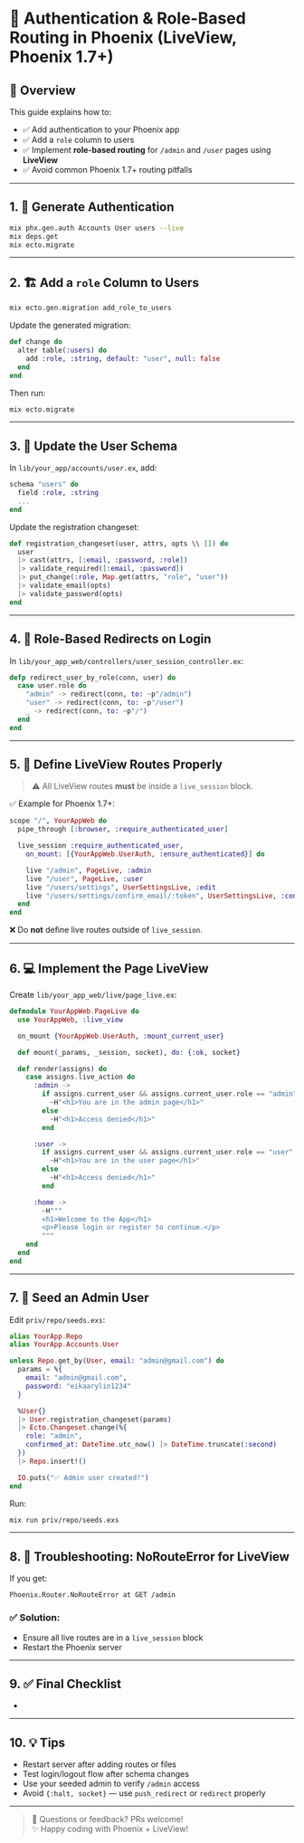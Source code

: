 # 🔐 Authentication & Role-Based Routing in Phoenix (LiveView, Phoenix 1.7+)

## 📘 Overview

This guide explains how to:

- ✅ Add authentication to your Phoenix app
- ✅ Add a `role` column to users
- ✅ Implement **role-based routing** for `/admin` and `/user` pages using **LiveView**
- ✅ Avoid common Phoenix 1.7+ routing pitfalls

---

## 1. 🧪 Generate Authentication

```bash
mix phx.gen.auth Accounts User users --live
mix deps.get
mix ecto.migrate
```

---

## 2. 🏗️ Add a `role` Column to Users

```bash
mix ecto.gen.migration add_role_to_users
```

Update the generated migration:

```elixir
def change do
  alter table(:users) do
    add :role, :string, default: "user", null: false
  end
end
```

Then run:

```bash
mix ecto.migrate
```

---

## 3. 🧬 Update the User Schema

In `lib/your_app/accounts/user.ex`, add:

```elixir
schema "users" do
  field :role, :string
  ...
end
```

Update the registration changeset:

```elixir
def registration_changeset(user, attrs, opts \\ []) do
  user
  |> cast(attrs, [:email, :password, :role])
  |> validate_required([:email, :password])
  |> put_change(:role, Map.get(attrs, "role", "user"))
  |> validate_email(opts)
  |> validate_password(opts)
end
```

---

## 4. 🔀 Role-Based Redirects on Login

In `lib/your_app_web/controllers/user_session_controller.ex`:

```elixir
defp redirect_user_by_role(conn, user) do
  case user.role do
    "admin" -> redirect(conn, to: ~p"/admin")
    "user" -> redirect(conn, to: ~p"/user")
    _ -> redirect(conn, to: ~p"/")
  end
end
```

---

## 5. 🧭 Define LiveView Routes Properly

> ⚠️ All LiveView routes **must** be inside a `live_session` block.

✅ Example for Phoenix 1.7+:

```elixir
scope "/", YourAppWeb do
  pipe_through [:browser, :require_authenticated_user]

  live_session :require_authenticated_user,
    on_mount: [{YourAppWeb.UserAuth, :ensure_authenticated}] do

    live "/admin", PageLive, :admin
    live "/user", PageLive, :user
    live "/users/settings", UserSettingsLive, :edit
    live "/users/settings/confirm_email/:token", UserSettingsLive, :confirm_email
  end
end
```

❌ Do **not** define live routes outside of `live_session`.

---

## 6. 💻 Implement the Page LiveView

Create `lib/your_app_web/live/page_live.ex`:

```elixir
defmodule YourAppWeb.PageLive do
  use YourAppWeb, :live_view

  on_mount {YourAppWeb.UserAuth, :mount_current_user}

  def mount(_params, _session, socket), do: {:ok, socket}

  def render(assigns) do
    case assigns.live_action do
      :admin ->
        if assigns.current_user && assigns.current_user.role == "admin" do
          ~H"<h1>You are in the admin page</h1>"
        else
          ~H"<h1>Access denied</h1>"
        end

      :user ->
        if assigns.current_user && assigns.current_user.role == "user" do
          ~H"<h1>You are in the user page</h1>"
        else
          ~H"<h1>Access denied</h1>"
        end

      :home ->
        ~H"""
        <h1>Welcome to the App</h1>
        <p>Please login or register to continue.</p>
        """
    end
  end
end
```

---

## 7. 👤 Seed an Admin User

Edit `priv/repo/seeds.exs`:

```elixir
alias YourApp.Repo
alias YourApp.Accounts.User

unless Repo.get_by(User, email: "admin@gmail.com") do
  params = %{
    email: "admin@gmail.com",
    password: "eikaarylin1234"
  }

  %User{}
  |> User.registration_changeset(params)
  |> Ecto.Changeset.change(%{
    role: "admin",
    confirmed_at: DateTime.utc_now() |> DateTime.truncate(:second)
  })
  |> Repo.insert!()

  IO.puts("✅ Admin user created!")
end
```

Run:

```bash
mix run priv/repo/seeds.exs
```

---

## 8. 🚨 Troubleshooting: NoRouteError for LiveView

If you get:

```
Phoenix.Router.NoRouteError at GET /admin
```

### ✅ Solution:

- Ensure all live routes are in a `live_session` block
- Restart the Phoenix server

---

## 9. ✅ Final Checklist

-

---

## 10. 💡 Tips

- Restart server after adding routes or files
- Test login/logout flow after schema changes
- Use your seeded admin to verify `/admin` access
- Avoid `{:halt, socket}` — use `push_redirect` or `redirect` properly

---

> 💬 Questions or feedback? PRs welcome!\
> ✨ Happy coding with Phoenix + LiveView!

